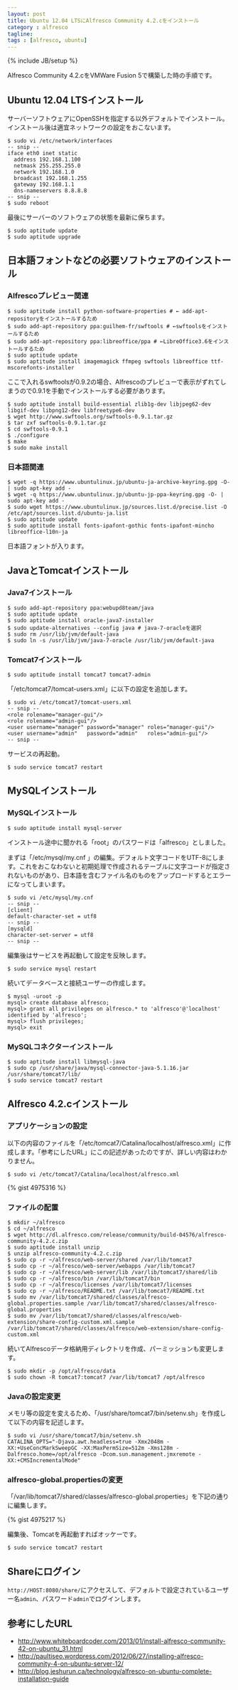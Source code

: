 ```yaml
---
layout: post
title: Ubuntu 12.04 LTSにAlfresco Community 4.2.cをインストール
category : alfresco
tagline: 
tags : [alfresco, ubuntu]
---
```

{% include JB/setup %}

Alfresco Community 4.2.cをVMWare Fusion 5で構築した時の手順です。

## Ubuntu 12.04 LTSインストール

サーバーソフトウェアにOpenSSHを指定する以外デフォルトでインストール。インストール後は適宜ネットワークの設定をおこないます。

	$ sudo vi /etc/network/interfaces
	-- snip --
	iface eth0 inet static
	  address 192.168.1.100
	  netmask 255.255.255.0
	  network 192.168.1.0
	  broadcast 192.168.1.255
	  gateway 192.168.1.1
	  dns-nameservers 8.8.8.8
	-- snip --
	$ sudo reboot

最後にサーバーのソフトウェアの状態を最新に保ちます。

	$ sudo aptitude update
	$ sudo aptitude upgrade

## 日本語フォントなどの必要ソフトウェアのインストール

### Alfrescoプレビュー関連

	$ sudo aptitude install python-software-properties # ← add-apt-repositoryをインストールするため
	$ sudo add-apt-repository ppa:guilhem-fr/swftools # ←swftoolsをインストールするため
	$ sudo add-apt-repository ppa:libreoffice/ppa # ←LibreOffice3.6をインストールするため
	$ sudo aptitude update
	$ sudo aptitude install imagemagick ffmpeg swftools libreoffice ttf-mscorefonts-installer


ここで入れるswftoolsが0.9.2の場合、Alfrescoのプレビューで表示がずれてしまうので0.9.1を手動でインストールする必要があります。

	$ sudo aptitude install build-essential zlib1g-dev libjpeg62-dev libgif-dev libpng12-dev libfreetype6-dev
	$ wget http://www.swftools.org/swftools-0.9.1.tar.gz
	$ tar zxf swftools-0.9.1.tar.gz
	$ cd swftools-0.9.1
	$ ./configure
	$ make
	$ sudo make install

### 日本語関連

	$ wget -q https://www.ubuntulinux.jp/ubuntu-ja-archive-keyring.gpg -O- | sudo apt-key add -
	$ wget -q https://www.ubuntulinux.jp/ubuntu-jp-ppa-keyring.gpg -O- | sudo apt-key add -
	$ sudo wget https://www.ubuntulinux.jp/sources.list.d/precise.list -O /etc/apt/sources.list.d/ubuntu-ja.list
	$ sudo aptitude update
	$ sudo aptitude install fonts-ipafont-gothic fonts-ipafont-mincho libreoffice-l10n-ja

日本語フォントが入ります。

## JavaとTomcatインストール

### Java7インストール

	$ sudo add-apt-repository ppa:webupd8team/java
	$ sudo aptitude update
	$ sudo aptitude install oracle-java7-installer
	$ sudo update-alternatives --config java # java-7-oracleを選択
	$ sudo rm /usr/lib/jvm/default-java
	$ sudo ln -s /usr/lib/jvm/java-7-oracle /usr/lib/jvm/default-java


### Tomcat7インストール

	$ sudo aptitude install tomcat7 tomcat7-admin

「/etc/tomcat7/tomcat-users.xml」に以下の設定を追加します。

	$ sudo vi /etc/tomcat7/tomcat-users.xml
	-- snip --
	<role rolename="manager-gui"/>
	<role rolename="admin-gui"/>
	<user username="manager" password="manager" roles="manager-gui"/>
	<user username="admin"   password="admin"   roles="admin-gui"/>
	-- snip --

サービスの再起動。

	$ sudo service tomcat7 restart

## MySQLインストール

### MySQLインストール

	$ sudo aptitude install mysql-server

インストール途中に聞かれる「root」のパスワードは「alfresco」としました。

まずは「/etc/mysql/my.cnf 」の編集。デフォルト文字コードをUTF-8にします。これをおこなわないと初期処理で作成されるテーブルに文字コードが指定されないものがあり、日本語を含むファイル名のものをアップロードするとエラーになってしまいます。

	$ sudo vi /etc/mysql/my.cnf
	-- snip --
	[client]
	default-character-set = utf8
	-- snip --
	[mysqld]
	character-set-server = utf8
	-- snip --

編集後はサービスを再起動して設定を反映します。

	$ sudo service mysql restart

続いてデータベースと接続ユーザーの作成します。

	$ mysql -uroot -p
	mysql> create database alfresco;
	mysql> grant all privileges on alfresco.* to 'alfresco'@'localhost' identified by 'alfresco';
	mysql> flush privileges;
	mysql> exit

### MySQLコネクターインストール

	$ sudo aptitude install libmysql-java
	$ sudo cp /usr/share/java/mysql-connector-java-5.1.16.jar /usr/share/tomcat7/lib/
	$ sudo service tomcat7 restart

## Alfresco 4.2.cインストール

### アプリケーションの設定

以下の内容のファイルを「/etc/tomcat7/Catalina/localhost/alfresco.xml」に作成します。「参考にしたURL」にこの記述があったのですが、詳しい内容はわかりません。

	$ sudo vi /etc/tomcat7/Catalina/localhost/alfresco.xml

{% gist 4975316 %}

### ファイルの配置

	$ mkdir ~/alfresco
	$ cd ~/alfresco
	$ wget http://dl.alfresco.com/release/community/build-04576/alfresco-community-4.2.c.zip
	$ sudo aptitude install unzip
	$ unzip alfresco-community-4.2.c.zip
	$ sudo cp -r ~/alfresco/web-server/shared /var/lib/tomcat7
	$ sudo cp -r ~/alfresco/web-server/webapps /var/lib/tomcat7
	$ sudo cp -r ~/alfresco/web-server/lib /var/lib/tomcat7/shared/lib
	$ sudo cp -r ~/alfresco/bin /var/lib/tomcat7/bin
	$ sudo cp -r ~/alfresco/licenses /var/lib/tomcat7/licenses
	$ sudo cp -r ~/alfresco/README.txt /var/lib/tomcat7/README.txt
	$ sudo mv /var/lib/tomcat7/shared/classes/alfresco-global.properties.sample /var/lib/tomcat7/shared/classes/alfresco-global.properties
	$ sudo mv /var/lib/tomcat7/shared/classes/alfresco/web-extension/share-config-custom.xml.sample /var/lib/tomcat7/shared/classes/alfresco/web-extension/share-config-custom.xml

続いてAlfrescoデータ格納用ディレクトリを作成、パーミッションも変更します。

	$ sudo mkdir -p /opt/alfresco/data
	$ sudo chown -R tomcat7:tomcat7 /var/lib/tomcat7 /opt/alfresco

### Javaの設定変更

メモリ等の設定を変えるため、「/usr/share/tomcat7/bin/setenv.sh」を作成して以下の内容を記述します。

	$ sudo vi /usr/share/tomcat7/bin/setenv.sh
	CATALINA_OPTS="-Djava.awt.headless=true -Xmx2048m -XX:+UseConcMarkSweepGC -XX:MaxPermSize=512m -Xms128m -Dalfresco.home=/opt/alfresco -Dcom.sun.management.jmxremote -XX:+CMSIncrementalMode"

### alfresco-global.propertiesの変更

「/var/lib/tomcat7/shared/classes/alfresco-global.properties」を下記の通りに編集します。

{% gist 4975217 %}

編集後、Tomcatを再起動すればオッケーです。

	$ sudo service tomcat7 restart

## Shareにログイン

`http://HOST:8080/share/`にアクセスして、デフォルトで設定されているユーザー名`admin`、パスワード`admin`でログインします。

## 参考にしたURL

- http://www.whiteboardcoder.com/2013/01/install-alfresco-community-42-on-ubuntu_31.html
- http://paultiseo.wordpress.com/2012/06/27/installing-alfresco-community-4-on-ubuntu-server-12/
- http://blog.jeshurun.ca/technology/alfresco-on-ubuntu-complete-installation-guide
